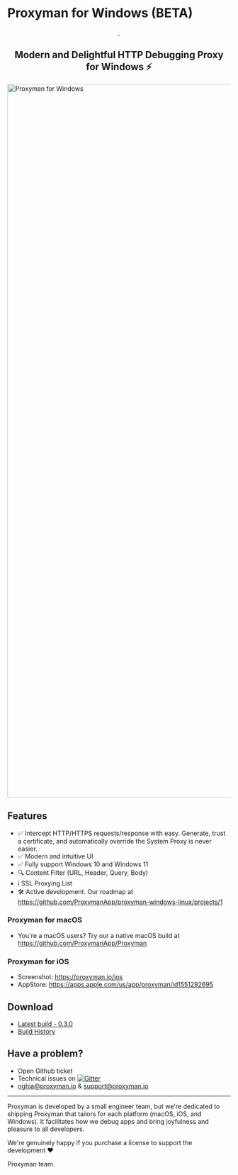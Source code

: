 # Proxyman for Windows (BETA)
<p align="center">
  <a aria-label="Follow Proxyman on Twitter" href="https://twitter.com/proxyman_app">
    <img alt="" src="https://img.shields.io/badge/Follow-%40proxyman__app-black.svg?style=for-the-badge&logo=Twitter">
  </a>
  <a aria-label="Join the community on Gitter" href="https://gitter.im/Proxyman-app/community">
    <img alt="" src="https://img.shields.io/badge/Join-the%20community-black.svg?style=for-the-badge&logo=Gitter">
  </a>
</p>

<p align="center">
  <h2 align="center">Modern and Delightful HTTP Debugging Proxy for Windows ⚡️</h2>
</p>

<img width="1609" alt="Proxyman for Windows" src="https://user-images.githubusercontent.com/5878421/186094795-2401f721-1db7-4ace-839e-0a9cfe74d0ea.png">

## Features
* ✅ Intercept HTTP/HTTPS requests/response with easy. Generate, trust a certificate, and automatically override the System Proxy is never easier. 
* ✅ Modern and intuitive UI
* ✅ Fully support Windows 10 and Windows 11
* 🔍 Content Filter (URL, Header, Query, Body) 
* ℹ️ SSL Proxying List
* 🛠 Active development. Our roadmap at https://github.com/ProxymanApp/proxyman-windows-linux/projects/1
 
### Proxyman for macOS
- You're a macOS users? Try our a native macOS build at https://github.com/ProxymanApp/Proxyman

### Proxyman for iOS
- Screenshot: https://proxyman.io/ios
- AppStore: https://apps.apple.com/us/app/proxyman/id1551292695

## Download
* [Latest build - 0.3.0](https://proxyman.io/release/windows/Proxyman_latest.dmg)
* [Build History](https://proxyman.io/changelog-windows)

## Have a problem?

- Open Github ticket
- Technical issues on [![Gitter](https://badges.gitter.im/Proxyman-app/community.svg)](https://gitter.im/Proxyman-app/community?utm_source=badge&utm_medium=badge&utm_campaign=pr-badge)
- nghia@proxyman.io & support@proxyman.io

---

Proxyman is developed by a small engineer team, but we're dedicated to shipping Proxyman that tailors for each platform (macOS, iOS, and Windows). It facilitates how we debug apps and bring joyfulness and pleasure to all developers.

We're genuinely happy if you purchase a license to support the development ❤️

Proxyman team.
